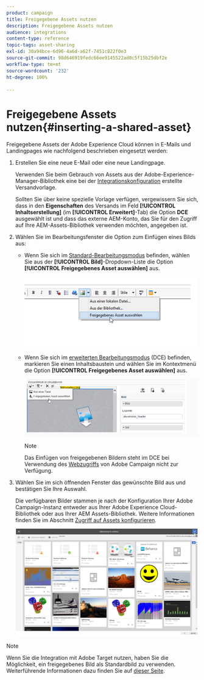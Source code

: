 ```yaml
---
product: campaign
title: Freigegebene Assets nutzen
description: Freigegebene Assets nutzen
audience: integrations
content-type: reference
topic-tags: asset-sharing
exl-id: 30a94bce-6d96-4a6d-a62f-7451c822f0e3
source-git-commit: 98d646919fedc66ee9145522ad0c5f15b25dbf2e
workflow-type: tm+mt
source-wordcount: '232'
ht-degree: 100%

---
```


# Freigegebene Assets nutzen{#inserting-a-shared-asset}

Freigegebene Assets der Adobe Experience Cloud können in E-Mails und Landingpages wie nachfolgend beschrieben eingesetzt werden:

1. Erstellen Sie eine neue E-Mail oder eine neue Landingpage.

   Verwenden Sie beim Gebrauch von Assets aus der Adobe-Experience-Manager-Bibliothek eine bei der [Integrationskonfiguration](../../integrations/using/configuring-access-to-assets.md#integrating-with-aem-assets) erstellte Versandvorlage.

   Sollten Sie über keine spezielle Vorlage verfügen, vergewissern Sie sich, dass in den **Eigenschaften** des Versands im Feld **[!UICONTROL Inhaltserstellung]** (im **[!UICONTROL Erweitert]**-Tab) die Option **DCE** ausgewählt ist und dass das externe AEM-Konto, das Sie für den Zugriff auf Ihre AEM-Assets-Bibliothek verwenden möchten, angegeben ist.

1. Wählen Sie im Bearbeitungsfenster die Option zum Einfügen eines Bilds aus:

   * Wenn Sie sich im [Standard-Bearbeitungsmodus](../../delivery/using/defining-the-email-content.md#adding-images) befinden, wählen Sie aus der **[!UICONTROL Bild]**-Dropdown-Liste die Option **[!UICONTROL Freigegebenes Asset auswählen]** aus.

      ![](assets/dam_insert_image_standard.png)

   * Wenn Sie sich im [erweiterten Bearbeitungsmodus](../../web/using/about-campaign-html-editor.md) (DCE) befinden, markieren Sie einen Inhaltsbaustein und wählen Sie im Kontextmenü die Option **[!UICONTROL Freigegebenes Asset auswählen]** aus.

      ![](assets/dam_insert_image_dce.png)

      >[!NOTE]
      >
      >Das Einfügen von freigegebenen Bildern steht im DCE bei Verwendung des [Webzugriffs](../../platform/using/adobe-campaign-workspace.md#console-and-web-access) von Adobe Campaign nicht zur Verfügung.

1. Wählen Sie im sich öffnenden Fenster das gewünschte Bild aus und bestätigen Sie Ihre Auswahl.

   Die verfügbaren Bilder stammen je nach der Konfiguration Ihrer Adobe Campaign-Instanz entweder aus Ihrer Adobe Experience Cloud-Bibliothek oder aus Ihrer AEM Assets-Bibliothek. Weitere Informationen finden Sie im Abschnitt [Zugriff auf Assets konfigurieren](../../integrations/using/configuring-access-to-assets.md).

   ![](assets/dam_shared_image_selection.png)

>[!NOTE]
>
>Wenn Sie die Integration mit Adobe Target nutzen, haben Sie die Möglichkeit, ein freigegebenes Bild als Standardbild zu verwenden. Weiterführende Informationen dazu finden Sie auf [dieser Seite](../../integrations/using/integrating-with-adobe-target.md).
